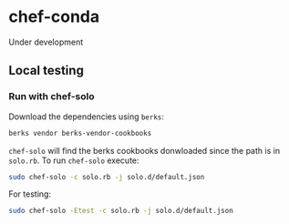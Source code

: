 # chef-conda

Under development

## Local testing

### Run with chef-solo

Download the dependencies using `berks`:

```bash
berks vendor berks-vendor-cookbooks
```

`chef-solo` will find the berks cookbooks donwloaded since the path is in `solo.rb`. To run `chef-solo` execute:

```bash
sudo chef-solo -c solo.rb -j solo.d/default.json
```

For testing:

```bash
sudo chef-solo -Etest -c solo.rb -j solo.d/default.json
```

